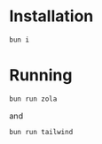 # Installation
```bash
bun i
```
# Running
```bash
bun run zola
```
and
```bash
bun run tailwind
```
